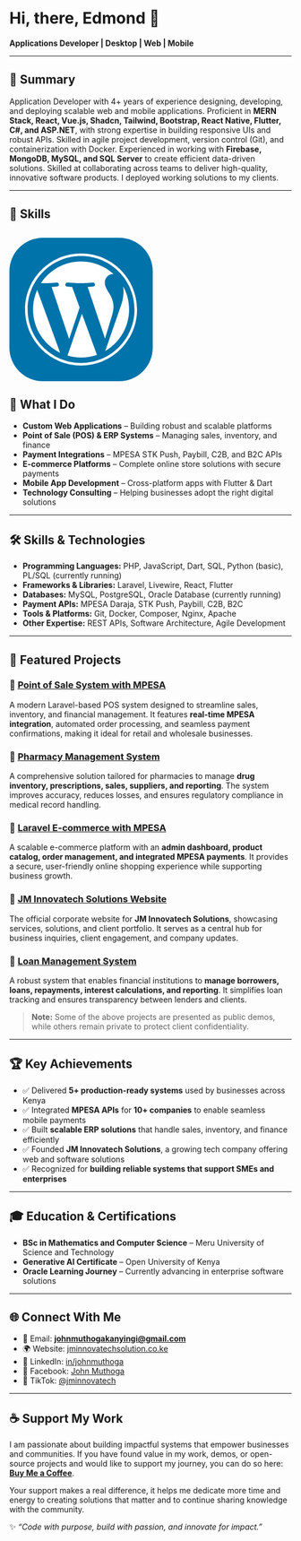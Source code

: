 # Hi, there, Edmond 👋  

**Applications Developer | Desktop | Web | Mobile** 


---

## 🌟 Summary
Application Developer with 4+ years of experience designing, developing, and deploying scalable web and mobile applications. 
Proficient in **MERN Stack, React, Vue.js, Shadcn, Tailwind, Bootstrap, React Native, Flutter, C#, and ASP.NET**, with strong expertise 
in building responsive UIs and robust APIs. Skilled in agile project development, version control (Git), and 
containerization with Docker. Experienced in working with **Firebase, MongoDB, MySQL, and SQL Server** to create 
efficient data-driven solutions. Skilled at collaborating across teams to deliver high-quality, innovative software products.
I deployed working solutions to my clients.

---
## 🧰 Skills
<svg xmlns="http://www.w3.org/2000/svg" width="256" height="256" fill="none" viewBox="0 0 256 256"><rect width="256" height="256" fill="#0073AA" rx="60"/><path fill="#fff" d="M42.2141 127.994C42.2141 161.949 61.9469 191.293 90.561 205.199L49.641 93.0829C44.8813 103.752 42.2141 115.558 42.2141 127.994Z"/><path fill="#fff" d="M185.908 123.665C185.908 113.064 182.1 105.722 178.834 100.007C174.485 92.9408 170.409 86.9568 170.409 79.8906C170.409 72.005 176.39 64.6646 184.814 64.6646C185.195 64.6646 185.555 64.7119 185.926 64.7332C170.664 50.7509 150.331 42.2141 127.997 42.2141C98.0286 42.2141 71.6621 57.5903 56.3235 80.8798C58.3361 80.9402 60.2328 80.9826 61.8439 80.9826C70.8166 80.9826 84.7058 79.8939 84.7058 79.8939C89.3301 79.6213 89.8753 86.4133 85.2559 86.9601C85.2559 86.9601 80.6087 87.5069 75.4376 87.7779L106.676 180.696L125.449 124.393L112.084 87.7746C107.465 87.5037 103.089 86.9568 103.089 86.9568C98.466 86.6859 99.008 79.6181 103.631 79.8906C103.631 79.8906 117.797 80.9794 126.226 80.9794C135.198 80.9794 149.088 79.8906 149.088 79.8906C153.716 79.6181 154.259 86.41 149.638 86.9568C149.638 86.9568 144.981 87.5037 139.82 87.7746L170.821 179.989L179.377 151.397C183.086 139.531 185.908 131.009 185.908 123.665Z"/><path fill="#fff" d="M129.503 135.498L103.765 210.288C111.449 212.547 119.577 213.783 127.998 213.783C137.987 213.783 147.567 212.056 156.484 208.92C156.254 208.553 156.045 208.163 155.874 207.738L129.503 135.498Z"/><path fill="#fff" d="M203.269 86.8375C203.638 89.5699 203.847 92.5032 203.847 95.6584C203.847 104.363 202.221 114.149 197.324 126.385L171.121 202.144C196.624 187.272 213.778 159.643 213.778 127.996C213.779 113.081 209.97 99.0568 203.269 86.8375Z"/><path fill="#fff" d="M127.998 28C72.8603 28 28 72.857 28 127.994C28 183.138 72.8603 227.993 127.998 227.993C183.133 227.993 228 183.138 228 127.994C227.998 72.857 183.133 28 127.998 28ZM127.998 223.41C75.3887 223.41 32.5851 180.606 32.5851 127.994C32.5851 75.3855 75.3871 32.5851 127.998 32.5851C180.605 32.5851 223.405 75.3855 223.405 127.994C223.405 180.606 180.605 223.41 127.998 223.41Z"/></svg>
---

## 💼 What I Do
- **Custom Web Applications** – Building robust and scalable platforms  
- **Point of Sale (POS) & ERP Systems** – Managing sales, inventory, and finance  
- **Payment Integrations** – MPESA STK Push, Paybill, C2B, and B2C APIs  
- **E-commerce Platforms** – Complete online store solutions with secure payments  
- **Mobile App Development** – Cross-platform apps with Flutter & Dart  
- **Technology Consulting** – Helping businesses adopt the right digital solutions  

---

## 🛠 Skills & Technologies
- **Programming Languages:** PHP, JavaScript, Dart, SQL, Python (basic), PL/SQL (currently running)  
- **Frameworks & Libraries:** Laravel, Livewire, React, Flutter  
- **Databases:** MySQL, PostgreSQL, Oracle Database (currently running)  
- **Payment APIs:** MPESA Daraja, STK Push, Paybill, C2B, B2C  
- **Tools & Platforms:** Git, Docker, Composer, Nginx, Apache  
- **Other Expertise:**  REST APIs, Software Architecture, Agile Development  

---

## 📌 Featured Projects

### 🔹 [Point of Sale System with MPESA](https://pos.jminnovatechsolution.co.ke)

A modern Laravel-based POS system designed to streamline sales, inventory, and financial management. It features **real-time MPESA integration**, automated order processing, and seamless payment confirmations, making it ideal for retail and wholesale businesses.

### 🔹 [Pharmacy Management System](https://github.com/Jmuthoga/Phamarcy_management_system)

A comprehensive solution tailored for pharmacies to manage **drug inventory, prescriptions, sales, suppliers, and reporting**. The system improves accuracy, reduces losses, and ensures regulatory compliance in medical record handling.

### 🔹 [Laravel E-commerce with MPESA](https://github.com/Jmuthoga/laravel-ecommerce-mpesa)

A scalable e-commerce platform with an **admin dashboard, product catalog, order management, and integrated MPESA payments**. It provides a secure, user-friendly online shopping experience while supporting business growth.

### 🔹 [JM Innovatech Solutions Website](https://jminnovatechsolution.co.ke)

The official corporate website for **JM Innovatech Solutions**, showcasing services, solutions, and client portfolio. It serves as a central hub for business inquiries, client engagement, and company updates.

### 🔹 [Loan Management System](http://loan.jminnovatechsolution.co.ke)

A robust system that enables financial institutions to **manage borrowers, loans, repayments, interest calculations, and reporting**. It simplifies loan tracking and ensures transparency between lenders and clients.

> **Note:** Some of the above projects are presented as public demos, while others remain private to protect client confidentiality.

---

## 🏆 Key Achievements
- ✅ Delivered **5+ production-ready systems** used by businesses across Kenya  
- ✅ Integrated **MPESA APIs** for **10+ companies** to enable seamless mobile payments  
- ✅ Built **scalable ERP solutions** that handle sales, inventory, and finance efficiently  
- ✅ Founded **JM Innovatech Solutions**, a growing tech company offering web and software solutions  
- ✅ Recognized for **building reliable systems that support SMEs and enterprises**  

---

## 🎓 Education & Certifications
- **BSc in Mathematics and Computer Science** – Meru University of Science and Technology  
- **Generative AI Certificate** – Open University of Kenya  
- **Oracle Learning Journey** – Currently advancing in enterprise software solutions  

---

## 🌐 Connect With Me
- 📧 Email: **johnmuthogakanyingi@gmail.com**  
- 🌍 Website: [jminnovatechsolution.co.ke](https://jminnovatechsolution.co.ke)  
- 💼 LinkedIn: [in/johnmuthoga](https://www.linkedin.com/in/johnmuthoga)  
- 📘 Facebook: [John Muthoga](https://web.facebook.com/profile.php?id=100063289765677)  
- 🎵 TikTok: [@jminnovatech](https://www.tiktok.com/@jminnovatech)  
---

## ☕ Support My Work

I am passionate about building impactful systems that empower businesses and communities. If you have found value in my work, demos, or open-source projects and would like to support my journey, you can do so here: [**Buy Me a Coffee**](https://buymeacoffee.com/johnmuthogk).

Your support makes a real difference, it helps me dedicate more time and energy to creating solutions that matter and to continue sharing knowledge with the community.


✨ _“Code with purpose, build with passion, and innovate for impact.”_
